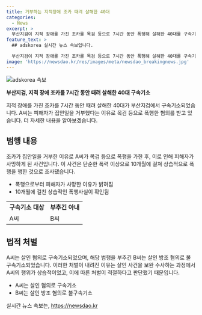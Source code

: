 ```yaml
---
title: 거부하는 지적장애 조카 때려 살해한 40대
categories:
  - News
excerpt: >
  부산지검이 지적 장애를 가진 조카를 목검 등으로 7시간 동안 폭행해 살해한 40대를 구속기소했다. A씨는 20대 조카가 집안일을 거부한 것을 이유로 범행을 저지렸으며, 아내 B씨는 살인 방조 혐의로 불구속기소됐다. 검찰은 A씨가 약 10개월 동안 피해자를 상습적으로 폭행하고 살인 당일에도 폭행해 숨지게 한 사실을 확인했다.
feature_text: >
  ## adskorea 실시간 뉴스 속보입니다.

  부산지검이 지적 장애를 가진 조카를 목검 등으로 7시간 동안 폭행해 살해한 40대를 구속기소했다. A씨는 20대 조카가 집안일을 거부한 것을 이유로 범행을 저지렸으며, 아내 B씨는 살인 방조 혐의로 불구속기소됐다. 검찰은 A씨가 약 10개월 동안 피해자를 상습적으로 폭행하고 살인 당일에도 폭행해 숨지게 한 사실을 확인했다.
image: 'https://newsdao.kr/res/images/meta/newsdao_breakingnews.jpg'
---
```


<p><img src="https://newsdao.kr/res/images/meta/newsdao_breakingnews.jpg" alt="adskorea 속보" /></p>

<p><b>부산지검, 지적 장애 조카를 7시간 동안 때려 살해한 40대 구속기소</b></p>

<p>지적 장애를 가진 조카를 7시간 동안 때려 살해한 40대가 부산지검에서 구속기소되었습니다. A씨는 피해자가 집안일을 거부했다는 이유로 목검 등으로 폭행한 혐의를 받고 있습니다. 더 자세한 내용을 알아보겠습니다. </p>

<p data-ke-size="size16"></p>

<h2 data-ke-size="size26">범행 내용</h2>

<p>조카가 집안일을 거부한 이유로 A씨가 목검 등으로 폭행을 가한 후, 이로 인해 피해자가 사망하게 된 사건입니다. 이 사건은 단순한 폭력 이상으로 10개월에 걸쳐 상습적으로 폭행을 행한 것으로 조사됐습니다.</p>

<ul>
  <li>폭행으로부터 피해자가 사망한 이유가 밝혀짐</li>
  <li>10개월에 걸친 상습적인 폭행사실이 확인됨</li>
</ul>

<table>
  <tr>
    <td style="text-align: center; height: 17px;"><b>구속기소 대상</b></td>
    <td style="text-align: center; height: 17px;"><b>부추긴 아내</b></td>
  </tr>
  <tr>
    <td>A씨</td>
    <td>B씨</td>
  </tr>
</table>

<p data-ke-size="size16"></p>

<h2 data-ke-size="size26">법적 처벌</h2>

<p>A씨는 살인 혐의로 구속기소되었으며, 해당 범행을 부추긴 B씨는 살인 방조 혐의로 불구속기소되었습니다. 이러한 처벌이 내려진 이유는 살인 사건을 보완 수사하는 과정에서 A씨의 행위가 상습적이었고, 이에 따른 처벌이 적절하다고 판단했기 때문입니다.</p>

<ul>
  <li>A씨는 살인 혐의로 구속기소</li>
  <li>B씨는 살인 방조 혐의로 불구속기소</li>
</ul>

<p data-ke-size="size16"></p>
실시간 뉴스 속보는, <a href="https://newsdao.kr" rel="dofollow">https://newsdao.kr</a>


